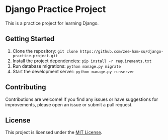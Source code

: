 # Django Practice Project

This is a practice project for learning Django.

## Getting Started

1. Clone the repository: `git clone https://github.com/zee-ham-su/django-practice-project.git`
2. Install the project dependencies: `pip install -r requirements.txt`
3. Run database migrations: `python manage.py migrate`
4. Start the development server: `python manage.py runserver`

## Contributing

Contributions are welcome! If you find any issues or have suggestions for improvements, please open an issue or submit a pull request.

## License

This project is licensed under the [MIT License](LICENSE).
